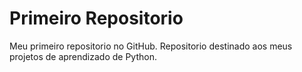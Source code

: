 # Primeiro Repositorio
 Meu primeiro repositorio no GitHub.
 Repositorio destinado aos meus projetos de aprendizado de Python.
